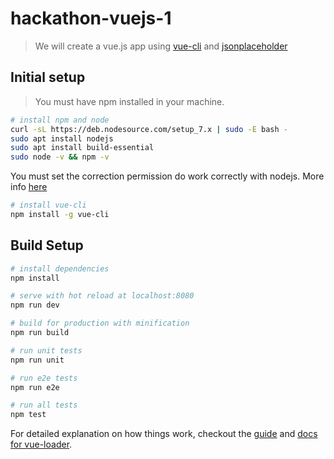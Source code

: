 # hackathon-vuejs-1

> We will create a vue.js app using [vue-cli](https://github.com/vuejs/vue-cli) and [jsonplaceholder](https://jsonplaceholder.typicode.com/)

## Initial setup

> You must have npm installed in your machine.

```bash
# install npm and node
curl -sL https://deb.nodesource.com/setup_7.x | sudo -E bash -
sudo apt install nodejs
sudo apt install build-essential
sudo node -v && npm -v
```

You must set the correction permission do work correctly with nodejs. More info [here](https://docs.npmjs.com/getting-started/fixing-npm-permissions#option-2-change-npms-default-directory-to-another-directory)

```bash
# install vue-cli
npm install -g vue-cli
```

## Build Setup

``` bash
# install dependencies
npm install

# serve with hot reload at localhost:8080
npm run dev

# build for production with minification
npm run build

# run unit tests
npm run unit

# run e2e tests
npm run e2e

# run all tests
npm test
```

For detailed explanation on how things work, checkout the [guide](http://vuejs-templates.github.io/webpack/) and [docs for vue-loader](http://vuejs.github.io/vue-loader).

